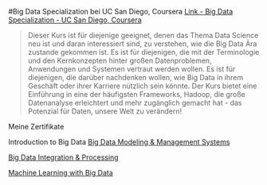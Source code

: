 #Big Data Specialization bei UC San Diego, Coursera
[Link - Big Data Specialization - UC San Diego, Coursera](https://www.coursera.org/specializations/big-data)

> Dieser Kurs ist für diejenige geeignet, denen das Thema Data Science neu ist und daran interessiert sind, zu verstehen, wie die Big Data Ära zustande gekommen ist. Es ist für diejenigen, die mit der Terminologie und den Kernkonzepten hinter großen Datenproblemen, Anwendungen und Systemen vertraut werden wollen. Es ist für diejenigen, die darüber nachdenken wollen, wie Big Data in ihrem Geschäft oder ihrer Karriere nützlich sein könnte. Der Kurs bietet eine Einführung in eine der häufigsten Frameworks, Hadoop, die große Datenanalyse erleichtert und mehr zugänglich gemacht hat - das Potenzial für Daten, unsere Welt zu verändern!

Meine Zertifikate

Introduction to Big Data
[Big Data Modeling & Management Systems](https://www.coursera.org/account/accomplishments/certificate/65BMQXDRDNQ9)

[Big Data Integration & Processing](https://www.coursera.org/account/accomplishments/certificate/8Z6P348QCJW9)

[Machine Learning with Big Data](https://www.coursera.org/account/accomplishments/certificate/NMXE4U3UPM3C)
